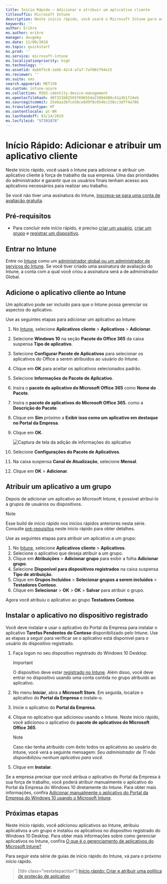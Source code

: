 ```yaml
---
title: Início Rápido – Adicionar e atribuir um aplicativo cliente
titlesuffix: Microsoft Intune
description: Neste início rápido, você usará o Microsoft Intune para adicionar e atribuir um aplicativo cliente.
keywords: ''
author: Erikre
ms.author: erikre
manager: dougeby
ms.date: 11/09/2018
ms.topic: quickstart
ms.prod: ''
ms.service: microsoft-intune
ms.localizationpriority: high
ms.technology: ''
ms.assetid: dab6f5c8-1ebb-42c4-a7a7-7af001f94e15
ms.reviewer: ''
ms.suite: ems
search.appverid: MET150
ms.custom: intune-azure
ms.collection: M365-identity-device-management
ms.openlocfilehash: 40f321b02565f696554e2380d488c41a3b1f24eb
ms.sourcegitcommit: 25e6aa3bfce58ce8d9f8c054bc338cc3dff4a78b
ms.translationtype: HT
ms.contentlocale: pt-BR
ms.lasthandoff: 03/14/2019
ms.locfileid: "57391878"
---
```

# <a name="quickstart-add-and-assign-a-client-app"></a>Início Rápido: Adicionar e atribuir um aplicativo cliente

Neste início rápido, você usará o Intune para adicionar e atribuir um aplicativo cliente à força de trabalho da sua empresa. Uma das prioridades do administrador é garantir que os usuários finais tenham acesso aos aplicativos necessários para realizar seu trabalho. 

Se você não tiver uma assinatura do Intune, [inscreva-se para uma conta de avaliação gratuita](free-trial-sign-up.md).

## <a name="prerequisites"></a>Pré-requisitos

- Para concluir este início rápido, é preciso [criar um usuário](quickstart-create-user.md), [criar um grupo](quickstart-create-group.md) e [registrar um dispositivo](quickstart-setup-auto-enrollment.md).

## <a name="sign-in-to-intune"></a>Entrar no Intune

Entre no [Intune](https://aka.ms/intuneportal) como um [administrador global ou um administrador de serviços do Intune](users-add.md#types-of-administrators). Se você tiver criado uma assinatura de avaliação do Intune, a conta com a qual você criou a assinatura será a de administrador Global.

## <a name="add-the-client-app-to-intune"></a>Adicione o aplicativo cliente ao Intune

Um aplicativo pode ser incluído para que o Intune possa gerenciar os aspectos do aplicativo. 

Use as seguintes etapas para adicionar um aplicativo ao Intune:

1. No [Intune](https://aka.ms/intuneportal), selecione **Aplicativos cliente** > **Aplicativos** > **Adicionar**. 
2. Selecione **Windows 10** na seção **Pacote do Office 365** da caixa suspensa **Tipo de aplicativo**.
3. Selecione **Configurar Pacote de Aplicativos** para selecionar os aplicativos do Office a serem atribuídos ao usuário do Intune.
4. Clique em **OK** para aceitar os aplicativos selecionados padrão.
5. Selecione **Informações do Pacote de Aplicativo**.
6. Insira o **pacote de aplicativo do Microsoft Office 365** como **Nome do Pacote**.
7. Insira o **pacote de aplicativos do Microsoft Office 365.** como a **Descrição do Pacote**.
8. Clique em **Sim** próximo a **Exibir isso como um aplicativo em destaque no Portal da Empresa**.
9. Clique em **OK**.

    ![Captura de tela da adição de informações do aplicativo](media/quickstart-add-assign-app/quickstart-add-assign-app-01.png)

8. Selecione **Configurações do Pacote de Aplicativos**.
9. Na caixa suspensa **Canal de Atualização**, selecione **Mensal**.
10. Clique em **OK** > **Adicionar**.

## <a name="assign-the-app-to-a-group"></a>Atribuir um aplicativo a um grupo

Depois de adicionar um aplicativo ao Microsoft Intune, é possível atribuí-lo a grupos de usuários ou dispositivos.

> [!NOTE]
> Esse build de início rápido nos inícios rápidos anteriores nesta série. Consulte [pré-requisitos](quickstart-add-assign-app.md#prerequisites) neste início rápido para obter detalhes.

Use as seguintes etapas para atribuir um aplicativo a um grupo:
1. No [Intune](https://aka.ms/intuneportal), selecione **Aplicativos cliente** > **Aplicativos**. 
2. Selecione o aplicativo que deseja atribuir a um grupo.   
3. Clique em **Atribuições** > **Adicionar grupo** para exibir a folha **Adicionar grupo**.
4. Selecione **Disponível para dispositivos registrados** na caixa suspensa **Tipo de atribuição**. 
5. Clique em **Grupos Incluídos** > **Selecionar grupos a serem incluídos** > **Testadores Contoso**.
6. Clique em **Selecionar** > **OK** > **OK** > **Salvar** para atribuir o grupo.

Agora você atribuiu o aplicativo ao grupo **Testadores Contoso**.

## <a name="install-the-app-on-the-enrolled-device"></a>Instalar o aplicativo no dispositivo registrado

Você deve instalar e usar o aplicativo do Portal da Empresa para instalar o aplicativo **Tarefas Pendentes do Contoso** disponibilizado pelo Intune. Use as etapas a seguir para verificar se o aplicativo está disponível para o usuário do dispositivo registrado.

1. Faça logon no seu dispositivo registrado do Windows 10 Desktop.

    > [!IMPORTANT]
    > O dispositivo deve estar [registrado no Intune](quickstart-enroll-windows-device.md). Além disso, você deve entrar no dispositivo usando uma conta contida no grupo atribuído ao aplicativo.

2. No menu **Iniciar**, abra a **Microsoft Store**. Em seguida, localize o aplicativo do **Portal da Empresa** e instale-o.
3. Inicie o aplicativo do **Portal da Empresa**.
4. Clique no aplicativo que adicionou usando o Intune. Neste início rápido, você adicionou o aplicativo do **pacote de aplicativos do Microsoft Office 365**.

    > [!NOTE]
    > Caso não tenha atribuído com êxito todos os aplicativos ao usuário do Intune, você verá a seguinte mensagem: *Seu administrador de TI não disponibilizou nenhum aplicativo para você.*

5. Clique em **Instalar**.

Se a empresa precisar que você atribua o aplicativo do Portal da Empresa à sua força de trabalho, você poderá atribuir manualmente o aplicativo do Portal da Empresa do Windows 10 diretamente do Intune. Para obter mais informações, confira [Adicionar manualmente o aplicativo do Portal da Empresa do Windows 10 usando o Microsoft Intune](store-apps-company-portal-app.md).

## <a name="next-steps"></a>Próximas etapas

Neste início rápido, você adicionou aplicativos ao Intune, atribuiu aplicativos a um grupo e instalou os aplicativos no dispositivo registrado do Windows 10 Desktop. Para obter mais informações sobre como gerenciar aplicativos no Intune, confira [O que é o gerenciamento de aplicativos do Microsoft Intune?](app-management.md)

Para seguir esta série de guias de início rápido do Intune, vá para o próximo início rápido.

> [!div class="nextstepaction"]
> [Início rápido: Criar e atribuir uma política de proteção de aplicativo](quickstart-create-assign-app-policy.md)
